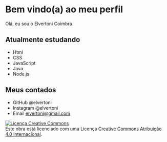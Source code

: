 # Bem vindo(a) ao meu perfil

Olá, eu sou o Elvertoni Coimbra

## Atualmente estudando
- Html
- CSS
- JavaScript
- Java
- Node.js

## Meus contados
- GitHub @elvertoni
- Instagram @elvertoni
- Email elvertoni@gmail.com

<a rel="license" href="http://creativecommons.org/licenses/by/4.0/"><img alt="Licença Creative Commons" style="border-width:0" src="https://i.creativecommons.org/l/by/4.0/80x15.png" /></a><br />Este obra está licenciado com uma Licença <a rel="license" href="http://creativecommons.org/licenses/by/4.0/">Creative Commons Atribuição 4.0 Internacional</a>.
